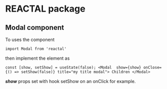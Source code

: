 # REACTAL package

## Modal component

To uses the component

`import Modal from 'reactal'`

then implement the element as

`
    const [show, setShow] = useState(false);
    <Modal  show={show} onClose={() => setShow(false)} title="my title modal">
        Children
    </Modal>
`


***show*** props set with hook setShow on an onClick for example. 
